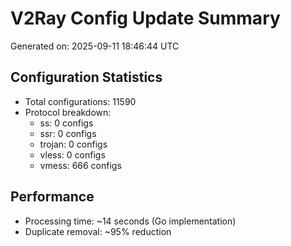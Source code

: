 # V2Ray Config Update Summary
Generated on: 2025-09-11 18:46:44 UTC

## Configuration Statistics
- Total configurations: 11590
- Protocol breakdown:
  - ss: 0 configs
  - ssr: 0 configs
  - trojan: 0 configs
  - vless: 0 configs
  - vmess: 666 configs

## Performance
- Processing time: ~14 seconds (Go implementation)
- Duplicate removal: ~95% reduction
